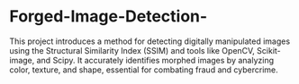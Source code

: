 # Forged-Image-Detection-
This project introduces a method for detecting digitally manipulated images using the Structural Similarity Index (SSIM) and tools like OpenCV, Scikit-image, and Scipy. It accurately identifies morphed images by analyzing color, texture, and shape, essential for combating fraud and cybercrime.
